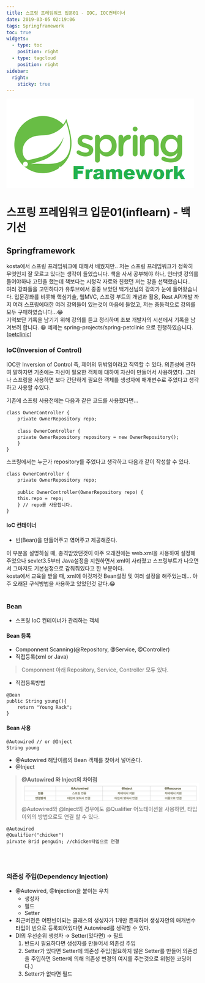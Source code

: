 ```yaml
---
title: 스프링 프레임워크 입문01 - IOC, IOC컨테이너
date: 2019-03-05 02:19:06
tags: Springframework
toc: true
widgets:
  - type: toc
    position: right
  - type: tagcloud
    position: right
sidebar:
  right:
    sticky: true
---
```


![springf](/images/springframwork-logo.png)
# 스프링 프레임워크 입문01(inflearn) - 백기선 
## Springframework
<!-- more -->
kosta에서 스프링 프레임워크에 대해서 배웠지만.. 저는 스프링 프레임워크가 정확히 무엇인지 잘 모르고 있다는 생각이 들었습니다.
책을 사서 공부해야 하나, 인터넷 강의를 들어야하나 고민을 했는데 책보다는 시청각 자료와 친했던 저는 강을 선택했습니다..<br>
여러 강좌들을 고민하다가 유투브에서 종종 보았던 백기선님의 강의가 눈에 들어왔습니다.
입문강좌를 비롯해 핵심기술, 웹MVC, 스프링 부트의 개념과 활용, Rest API개발 까지 여러 스프링에대한 여러 강의들이 있는것이 마음에 들었고, 저는 충동적으로 강의를 모두 구매하였습니다...😂<br>
기억보단 기록을 남기기 위해 강의를 듣고 정리하며 초보 개발자의 시선에서 기록을 남겨보려 합니다. 😀
예제는 spring-projects/spring-petclinic 으로 진행하였습니다. ([petclinic](https://github.com/spring-projects/spring-petclinic))

### IoC(Inversion of Control)
IOC란 Inversion of Control 즉, 제어의 뒤밖임이라고 직역할 수 있다.
의존성에 관하여 말하자면 기존에는 자신이 필요한 객체에 대하여 자신이 만들어서 사용하였다.
그러나 스프링을 사용하면 보다 간단하게 필요한 객체를 생성자에 매개변수로 주었다고 생각하고 사용할 수있다.

기존에 스프링 사용전에는 다음과 같은 코드를 사용했다면...
```
class OwnerController { 
    private OwnerRepository repo; 
    
    class OwnerController { 
    private OwnerRepository repository = new OwnerRepository(); 
    }
}
```
스프링에서는 누군가 repository를 주었다고 생각하고 다음과 같이 작성할 수 있다.
```
class OwnerController { 
    private OwnerRepository repo; 

    public OwnerController(OwnerRepository repo) { 
    this.repo = repo; 
    } // repo를 사용합니다. 
}
```

#### IoC 컨테이너
- 빈(Bean)을 만들어주고 엮어주고 제공해준다.

이 부분을 설명하실 때, 충격받았던것이 아주 오래전에는 web.xml을 사용하여 설정해주었으나 sevlet3.5부터 Java설정을 지원하면서 xml이 사라졌고 스프링부트가 나오면서 그마저도 기본설정으로 감춰줘있다고 한 부분이다.   
kosta에서 교육을 받을 때, xml에 이것저것 Bean설정 및 여러 설정을 해주었는데... 아주 오래된 구식방법을 사용하고 있었던것 같다.😂
<br><br>

### Bean
- 스프링 IoC 컨테이너가 관리하는 객체

#### Bean 등록
- Componnent Scanning(@Repository, @Service, @Controller)
- 직접등록(xml or Java)

>Componnent 아래 Repository, Service, Controller 모두 있다.

- 직접등록방법

```
@Bean
public String young(){
    return "Young Rack";
}
```

#### Bean 사용
```
@Autowired // or @Inject
String young
```
- @Autowired 해당이름의 Bean 객체를 찾아서 넣어준다.
- @Inject

> **@Autowired 와 Inject의 차이점**
![spring](/images/springi/springi01-01.png)@Autowired와 @Inject의 경우에도 @Qualifier 어노테이션을 사용하면, 타입 이외의 방법으로도 연결 할 수 있다.
```
@Autowired
@Qualifier("chicken")
pirvate Brid penguin; //chicken타입으로 연결 
```
<br><br>

### 의존성 주입(Dependency Injection)
- @Autowired, @Injection을 붙이는 우치
    - 생성자
    - 필드
    - Setter 
- 최근버전은 어떤빈이되는 클래스의 생성자가 1개만 존재하며 생성자안의 매개변수 타입이 빈으로 등록되어있다면 Autowired를 생략할 수 있다.
- DI의 우선순위 생성자 → Setter(있다면) → 필드
    1. 반드시 필요하다면 생성자를 만들어서 의존성 주입
    2. Setter가 있다면 Setter에 의존성 주입(필요하지 않은 Setter를 만들어 의존성을 주입하면 Setter에 의해 의존성 변경의 여지를 주는것으로 위험한 코딩이다.)
    3. Setter가 없다면 필드
 <br><br>